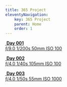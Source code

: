 ```yaml
---
title: 365 Project
eleventyNavigation:
    key: 365 Project
    parent: Home
    order: 1
---
```

<div class="pswp-gallery" id="my-gallery">
<div class="photoContainer">

  <a href="/assets/img/365project/day_001.jpg" 
    data-pswp-width="3000" 
    data-pswp-height="2000" 
    target="_blank">
    <img src="/assets/img/365project/thumbnails/day_001.jpg" alt="" />
    <span class="pswp-caption-content"><b>Day 001</b><br>ƒ/9.0 1/200s 50mm ISO 100</span>
  </a>

  <a href="/assets/img/365project/day_002.jpg" 
    data-pswp-width="3000" 
    data-pswp-height="2000" 
    target="_blank">
    <img src="/assets/img/365project/thumbnails/day_002.jpg" alt="" />
    <span class="pswp-caption-content"><b>Day 002</b><br>ƒ/4.0 1/40s 105mm ISO 100</span>
  </a>

  <a href="/assets/img/365project/day_003.jpg" 
    data-pswp-width="3000" 
    data-pswp-height="2000" 
    target="_blank">
    <img src="/assets/img/365project/thumbnails/day_003.jpg" alt="" />
    <span class="pswp-caption-content"><b>Day 003</b><br>ƒ/4.0 1/50s 55mm ISO 1000</span>
  </a>

</div>
</div>